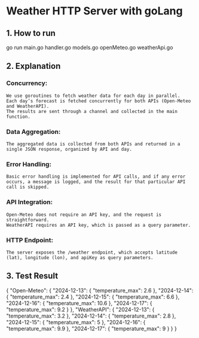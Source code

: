 # Weather HTTP Server with goLang
## 1. How to run
go run main.go handler.go models.go openMeteo.go weatherApi.go

## 2. Explanation
### Concurrency:
    We use goroutines to fetch weather data for each day in parallel.
    Each day’s forecast is fetched concurrently for both APIs (Open-Meteo and WeatherAPI).
    The results are sent through a channel and collected in the main function.
    
### Data Aggregation:
    The aggregated data is collected from both APIs and returned in a single JSON response, organized by API and day.
    
### Error Handling:
    Basic error handling is implemented for API calls, and if any error occurs, a message is logged, and the result for that particular API call is skipped.
    
### API Integration:
    Open-Meteo does not require an API key, and the request is straightforward.
    WeatherAPI requires an API key, which is passed as a query parameter.
    
### HTTP Endpoint:
    The server exposes the /weather endpoint, which accepts latitude (lat), longitude (lon), and apiKey as query parameters.

## 3. Test Result
{
    "Open-Meteo": {
        "2024-12-13": {
            "temperature_max": 2.6
        },
        "2024-12-14": {
            "temperature_max": 2.4
        },
        "2024-12-15": {
            "temperature_max": 6.6
        },
        "2024-12-16": {
            "temperature_max": 10.6
        },
        "2024-12-17": {
            "temperature_max": 9.2
        }
    },
    "WeatherAPI": {
        "2024-12-13": {
            "temperature_max": 3.2
        },
        "2024-12-14": {
            "temperature_max": 2.8
        },
        "2024-12-15": {
            "temperature_max": 5
        },
        "2024-12-16": {
            "temperature_max": 9.9
        },
        "2024-12-17": {
            "temperature_max": 9
        }
    }
}
